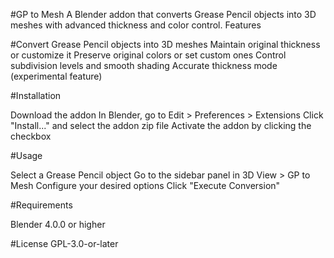 #GP to Mesh
A Blender addon that converts Grease Pencil objects into 3D meshes with advanced thickness and color control.
Features

#Convert Grease Pencil objects into 3D meshes
Maintain original thickness or customize it
Preserve original colors or set custom ones
Control subdivision levels and smooth shading
Accurate thickness mode (experimental feature)

#Installation

Download the addon
In Blender, go to Edit > Preferences > Extensions
Click "Install..." and select the addon zip file
Activate the addon by clicking the checkbox

#Usage

Select a Grease Pencil object
Go to the sidebar panel in 3D View > GP to Mesh
Configure your desired options
Click "Execute Conversion"

#Requirements

Blender 4.0.0 or higher

#License
GPL-3.0-or-later
